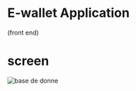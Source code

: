 # E-wallet Application
(front end)

# screen

![base de donne](https://user-images.githubusercontent.com/130184074/232912073-aa6cdb86-9d90-4d32-b9da-0368920e206c.png)
